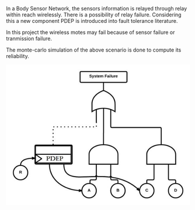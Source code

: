 In a Body Sensor Network, the sensors information is relayed through relay within reach wirelessly. There is a possibility of relay failure. Considering this a new component PDEP is introduced into fault tolerance literature. 

In this project the wireless motes may fail because of sensor failure or tranmission failure. 

The monte-carlo simulation of the above scenario is done to compute its reliability.

![BaseFT](https://github.com/arhik/Probabilistic-Competing-Failures/blob/master/.Images/BaseFT.png)